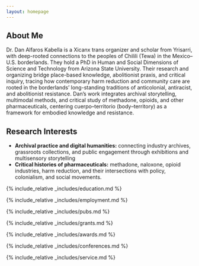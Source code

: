 ```yaml
---
layout: homepage
---
```


## About Me

Dr. Dan Alfaros Kabella is a Xicanx trans organizer and scholar from Yrisarri, with deep-rooted connections to the peoples of Chilili (Tewa) in the Mexico–U.S. borderlands. They hold a PhD in Human and Social Dimensions of Science and Technology from Arizona State University. Their research and organizing bridge place-based knowledge, abolitionist praxis, and critical inquiry, tracing how contemporary harm reduction and community care are rooted in the borderlands’ long-standing traditions of anticolonial, antiracist, and abolitionist resistance. Dan’s work integrates archival storytelling, multimodal methods, and critical study of methadone, opioids, and other pharmaceuticals, centering cuerpo–territorio (body–territory) as a framework for embodied knowledge and resistance.

## Research Interests

- **Archival practice and digital humanities:** connecting industry archives, grassroots collections, and public engagement through exhibitions and multisensory storytelling
- **Critical histories of pharmaceuticals:** methadone, naloxone, opioid industries, harm reduction, and their intersections with policy, colonialism, and social movements.



{% include_relative _includes/education.md %}

{% include_relative _includes/employment.md %}

{% include_relative _includes/pubs.md %}

<!--{% include_relative _includes/art.md %}--> <!-- you can escape this line if you don't have any art examples -->

{% include_relative _includes/grants.md %}

{% include_relative _includes/awards.md %}

{% include_relative _includes/conferences.md %}

{% include_relative _includes/service.md %}
